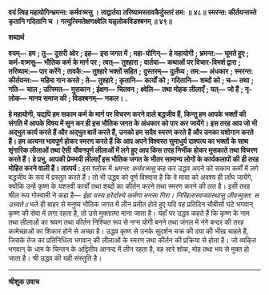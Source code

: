 **वयं त्विह महायोगिन्भ्रमन्त: कर्मवत्र्मसु ।** **त्वद्वार्तया तरिष्यामस्तावकैर्दुस्तरं तम: ॥ ४८॥** **स्मरन्त: कीर्तयन्तस्ते कृतानि गदितानि च ।** **गत्युत्स्मितेक्षणक्ष्वेलि यन्नृलोकविडश्बनम् ॥ ४९॥** 

**शब्दार्थ** 

**वयम्—** **हम** **; तु—** **दूसरी ओर** **; इह—** **इस जगत में** **; महा-योगिन्—** **हे महायोगी** **; भ्रमन्त:—** **घूमते हुए** **; कर्म-वत्र्मसु—** **भौतिक कर्म** **के मार्ग पर** **; त्वत्—** **तुश्हारा** **; वार्तया—** **कथाओं पर विचार-विमर्श द्वारा** **; तरिष्याम:—** **पार करेंगे** **; तावकै:—** **तुश्हारे भक्तों सहित** **;** **दुस्तरम्—** **दुर्लंघ्य** **; तम:—** **अंधकार** **; स्मरन्त: कीर्तयन्त:—** **महिमा गान करते** **; ते—** **तुश्हारे** **; कृतानि—** **कार्यों को** **; गदितानि—** **शब्दों को** **; च—** **तथा** **; गति—** **चाल** **; उत्स्मित—** **मुसकान** **; ईक्षण—** **चितवन** **; क्ष्वेलि—** **तथा मोहक लीलाएँ** **; यत्—** **जो हैं** **; नृ-** **लोक—** **मानव समाज की** **; विडश्बनम्—** **नकल।** **.** 

**हे महायोगी, यद्यपि हम सकाम कर्म के मार्ग पर विचरण करने वाले बद्धजीव हैं, किन्तु हम** **आपके भक्तों की संगति में आपके विषय में सुन कर ही इस भौतिक जगत के अंधकार को पार** **कर जायेंगे। इस तरह आप जो भी अद्भुत कार्य करते हैं और अद्भुत बातें करते हैं, उनको हम** **सदैव स्मरण करते हैं और उनका यशोगान करते हैं। हम अत्यन्त भावपूर्ण होकर स्मरण करते हैं** **कि आप अपने विश्वस्त सुमाधुर्य दाश्पत्य का भक्तों के साथ शृंगारिक लीलाओं तथा ऐसी** **यौवनपूर्ण लीलाओं में लगे हुए आप किस तरह निर्भीक होकर मुसकाते तथा विचरण करते हैं।** **हे प्रभु, आपकी प्रेममयी लीलाएँ इस भौतिक जगत के भीतर सामान्य लोगों के कार्यकलापों की** **ही तरह मोहित करने वाली हैं।** **तात्पर्य :** इस श्लोक में *भ्रमन्त: कर्मवत्र्मसु* कह कर उद्धव अपने को सकाम कर्मों में लगे बद्धजीव के रूप में प्रस्तुत करते हैं। तो भी उद्धव को पूर्ण विश्वास है कि वे माया को अवश्य ही लाँघ जायेंगे, क्योंकि उन्हें कृष्ण के यशस्वी कार्यों तथा शब्दों का कीर्तन करने तथा स्मरण करने की लत है। इसी तरह श्रील रूप गोस्वामी ने कहा है— *ईहा यस्य हरेर्दास्ये कर्मणा मनसा गिरा।* *निखिलास्वप्यवस्थासु जीवन्मुक्त: स उच्यते॥* भले ही बाहर से मनुष्य भौतिक जगत में लीन प्रतीत होते हुए यदि वह प्रतिदिन चौबीसों घंटे भगवान् कृष्ण की सेवा में लगा रहता है, तो उसे मुक्तात्मा माना जाता है। यहाँ पर उद्धव कहते हैं कि कृष्ण के नाम तथा लीलाओं का श्रवण तथा कीर्तन निश्चित रूप से नग्न योगी बनने तथा जंगल में नंगे बन्दर की तरह कामेच्छाओं का शिकार होने से अच्छा है। उद्धव कृष्ण से उनके सुदर्शन चक्र की दया की भीख चाहते हैं, जिसके तेज का प्रतिनिधित्व भगवान् की लीलाओं के स्मरण तथा कीर्तन की प्रक्रिया से होता है। जो व्यकि्त भगवान् के धाम के चिन्तन के अद्वितीय आनन्द में लीन रहता है, वह सारे शोक, मोह तथा भय से मुक्त हो जाता है। श्री उद्धव की यही संस्तुति है। 

**** 

**श्रीशुक उवाच** 